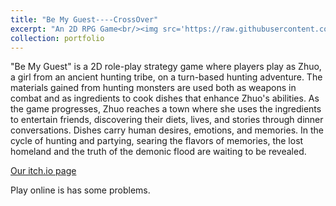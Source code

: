 ```yaml
---
title: "Be My Guest----CrossOver"
excerpt: "An 2D RPG Game<br/><img src='https://raw.githubusercontent.com/zjnbwxq/pictureLinks/master/GNuF1m.jpg'>"
collection: portfolio
---
```


"Be My Guest" is a 2D role-play strategy game where players play as Zhuo, a girl from an ancient hunting tribe, on a turn-based hunting adventure. The materials gained from hunting monsters are used both as weapons in combat and as ingredients to cook dishes that enhance Zhuo's abilities. As the game progresses, Zhuo reaches a town where she uses the ingredients to entertain friends, discovering their diets, lives, and stories through dinner conversations. Dishes carry human desires, emotions, and memories. In the cycle of hunting and partying, searing the flavors of memories, the lost homeland and the truth of the demonic flood are waiting to be revealed.

[Our itch.io page](https://gjmxcrossover.itch.io/be-my-guest)


Play online is has some problems.


